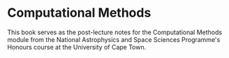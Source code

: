 # Computational Methods

This book serves as the post-lecture notes for the Computational Methods module from the National Astrophysics and Space Sciences Programme's Honours course at the University of Cape Town.